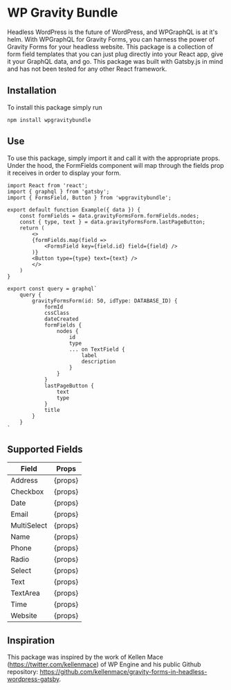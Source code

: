# WP Gravity Bundle

Headless WordPress is the future of WordPress, and WPGraphQL is at it's helm. With WPGraphQL for Gravity Forms, you can harness the power of Gravity Forms for your headless website. This package is a collection of form field templates that you can just plug directly into your React app, give it your GraphQL data, and go. This package was built with Gatsby.js in mind and has not been tested for any other React framework.

## Installation

To install this package simply run

`npm install wpgravitybundle`

## Use

To use this package, simply import it and call it with the appropriate props. Under the hood, the FormFields component will map through the fields prop it receives in order to display your form.

``` 
import React from 'react';
import { graphql } from 'gatsby';
import { FormsField, Button } from 'wpgravitybundle';

export default function Example({ data }) {
    const formFields = data.gravityFormsForm.formFields.nodes;
    const { type, text } = data.gravityFormsForm.lastPageButton;
    return (
        <>
        {formFields.map(field =>
            <FormsField key={field.id} field={field} />
        )}
        <Button type={type} text={text} />
        </>
    )
}

export const query = graphql`
    query {
        gravityFormsForm(id: 50, idType: DATABASE_ID) {
            formId
            cssClass
            dateCreated
            formFields {
                nodes {
                    id
                    type
                    ... on TextField {
                        label
                        description
                    }
                }
            }
            lastPageButton {
                text
                type
            }
            title
        }
    }
`
```

## Supported Fields

| Field       | Props       |
| ----------- | ----------- |
| Address     | {props}     |
| Checkbox    | {props}     |
| Date        | {props}     |
| Email       | {props}     |
| MultiSelect | {props}     |
| Name        | {props}     |
| Phone       | {props}     |
| Radio       | {props}     |
| Select      | {props}     |
| Text        | {props}     |
| TextArea    | {props}     |
| Time        | {props}     |
| Website     | {props}     |


## Inspiration

This package was inspired by the work of Kellen Mace (https://twitter.com/kellenmace) of WP Engine and his public Github repository: https://github.com/kellenmace/gravity-forms-in-headless-wordpress-gatsby.